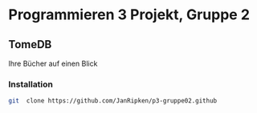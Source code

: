 # Programmieren 3 Projekt, Gruppe 2

## TomeDB
Ihre Bücher auf einen Blick

### Installation

``` bash
git  clone https://github.com/JanRipken/p3-gruppe02.github
```
